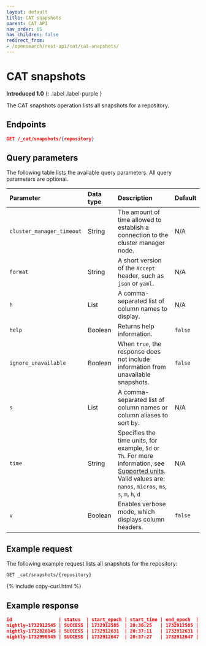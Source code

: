 ```yaml
---
layout: default
title: CAT snapshots
parent: CAT API
nav_order: 65
has_children: false
redirect_from:
- /opensearch/rest-api/cat/cat-snapshots/
---
```


# CAT snapshots
**Introduced 1.0**
{: .label .label-purple }

The CAT snapshots operation lists all snapshots for a repository.


<!-- spec_insert_start
api: cat.snapshots
component: endpoints
-->
## Endpoints
```json
GET /_cat/snapshots/{repository}
```
<!-- spec_insert_end -->


<!-- spec_insert_start
api: cat.snapshots
component: query_parameters
columns: Parameter, Data type, Description, Default
include_deprecated: false
-->
## Query parameters

The following table lists the available query parameters. All query parameters are optional.

| Parameter | Data type | Description | Default |
| :--- | :--- | :--- | :--- |
| `cluster_manager_timeout` | String | The amount of time allowed to establish a connection to the cluster manager node. | N/A |
| `format` | String | A short version of the `Accept` header, such as `json` or `yaml`. | N/A |
| `h` | List | A comma-separated list of column names to display. | N/A |
| `help` | Boolean | Returns help information. | `false` |
| `ignore_unavailable` | Boolean | When `true`, the response does not include information from unavailable snapshots. | `false` |
| `s` | List | A comma-separated list of column names or column aliases to sort by. | N/A |
| `time` | String | Specifies the time units, for example, `5d` or `7h`. For more information, see [Supported units]({{site.url}}{{site.baseurl}}/api-reference/units/). <br> Valid values are: `nanos`, `micros`, `ms`, `s`, `m`, `h`, `d` | N/A |
| `v` | Boolean | Enables verbose mode, which displays column headers. | `false` |

<!-- spec_insert_end -->

## Example request

The following example request lists all snapshots for the repository:

```
GET _cat/snapshots/{repository}
```
{% include copy-curl.html %}


## Example response

```json
id                 | status  | start_epoch | start_time | end_epoch  | end_time | duration | indices | successful_shards | failed_shards | total_shards
nightly-1732912545 | SUCCESS | 1732912585  | 20:36:25   | 1732912585 | 20:36:25 | 0s       | 1       | 1                 | 0             | 1
nightly-1732826145 | SUCCESS | 1732912631  | 20:37:11   | 1732912631 | 20:37:11 | 0s       | 1       | 1                 | 0             | 1
nightly-1732998945 | SUCCESS | 1732912647  | 20:37:27   | 1732912647 | 20:37:27 | 202ms    | 1       | 1                 | 0             | 1
```